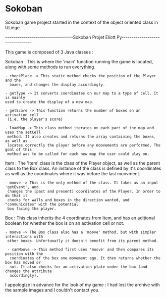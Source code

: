 # Sokoban
Sokoban game project started in the context of the object oriented class in ULiège

----------------------------------Sokoban Projet Eliott Py--------------------------------


This game is composed of 3 Java classes :

Sokoban :
    This is where the 'main' function running the game is located, along with some 
    methods to run everything.

    - checkPlace -> This static method checks the position of the Player and the 
      boxes, and changes the display accordingly.

    - getType -> It converts coordinates on our map to a type of cell. It is mainly 
    used to create the display of a new map.

    - getScore -> This function returns the number of boxes on an activation cell 
     (i.e. the player's score)

    - loadMap -> This class method iterates on each part of the map and uses the setCell
     method. It also creates and returns the array containing the boxes, as well as 
     locates correctly the player before any moovements are performed. The goal of this 
     method was to be called for each new map the user could play on.

Item :
    The 'Item' class is the class of the Player object, as well as the parent class to the 
    Box class. An instance of the class is defined by it's coordinates as well as the 
    coordinates where it was before the last moovment.
    
    - moove -> This is the only method of the class. It takes as an input 'getEvent', and
     changes the (past and present) coordinates of the Player. In order to do that it 
     checks for walls and boxes in the direction wanted, and "communicates" with the potential 
     box facing the player.

Box :
    This class inherits the 4 coordinates from Item, and has an aditional boolean for whether
    the box is on an activation cell or not.

    - moove -> The Box class also has a 'moove' method, but with simpler interactions with
     other boxes. Unfortunatly it doesn't benefit from its parent method.

     - canMoove -> This method first uses 'moove' and then compares its position with the 
      coordinates of the box one movement ago. It then returns whether the box has moved or 
      not. It also checks for an activation plate under the box (and changes the attribute
      accordingly).


I appologize in advance for the look of my game : I had lost the archive with the sample 
images and I couldn't contact you.

